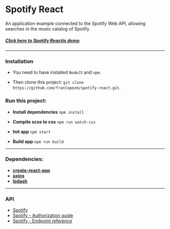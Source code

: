 # Spotify React 
An application example connected to the Spotify Web API, allowing searches in the music catalog of Spotify.

##### [Click here to Spotify Reactjs demo][0]
---


### Installation

* You need to have installed `NodeJS` and `npm`.

* Then clone this project: `git clone https://github.com/franlopezm/spotify-react.git`.


### Run this project:
- **Install dependencies**
`npm install`

- **Compile scss to css**
`npm run watch-css`

- **Init app**
`npm start`

- **Build app**
`npm run build`


---
### Dependencies:
* **[create-react-app][4]** 
* **[axios][6]**
* **[lodash][5]** 


---
### API
* [Spotify][1]
* [Spotify - Authorization guide][2]
* [Spotify - Endpoint reference][3]


[0]: https://franlopezm-spotify.surge.sh
[1]: https://developer.spotify.com/
[2]: https://developer.spotify.com/web-api/authorization-guide/
[3]: https://developer.spotify.com/web-api/endpoint-reference/
[4]: https://github.com/facebookincubator/create-react-app
[5]: https://lodash.com/
[6]: https://www.npmjs.com/package/axios
